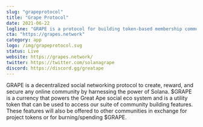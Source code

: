 ```yaml
---
slug: "grapeprotocol"
title: "Grape Protocol"
date: 2021-06-22
logline: "GRAPE is a protocol for building token-based membership communities on the Solana blockchain."
cta: "https://grapes.network"
category: app
logo: /img/grapeprotocol.svg
status: Live
website: https://grapes.network/
twitter: https://twitter.com/solanagrape
discord: https://discord.gg/greatape
---
```


GRAPE is a decentralized social networking protocol to create, reward, and secure any online community by harnessing the power of Solana. $GRAPE is a currency that powers the Great Ape social eco system and is a utility token that can be used to access our suite of community building features. These features will also be offered to other communities in exchange for project tokens or for burning/spending $GRAPE.

